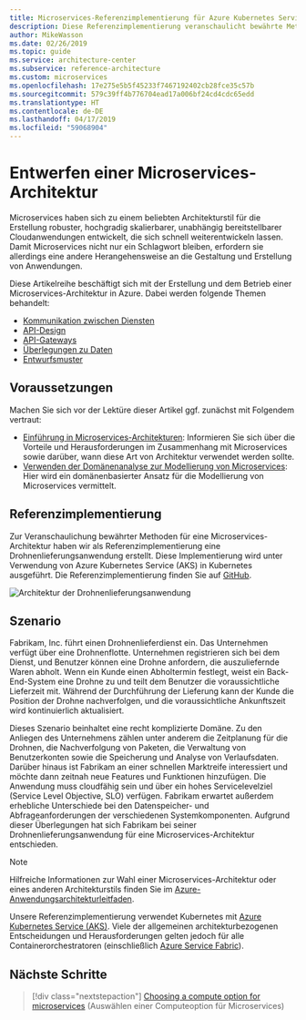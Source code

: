 ```yaml
---
title: Microservices-Referenzimplementierung für Azure Kubernetes Service
description: Diese Referenzimplementierung veranschaulicht bewährte Methoden für eine Microservices-Architektur.
author: MikeWasson
ms.date: 02/26/2019
ms.topic: guide
ms.service: architecture-center
ms.subservice: reference-architecture
ms.custom: microservices
ms.openlocfilehash: 17e275e5b5f45233f7467192402cb28fce35c57b
ms.sourcegitcommit: 579c39ff4b776704ead17a006bf24cd4cdc65edd
ms.translationtype: HT
ms.contentlocale: de-DE
ms.lasthandoff: 04/17/2019
ms.locfileid: "59068904"
---
```

# <a name="designing-a-microservices-architecture"></a>Entwerfen einer Microservices-Architektur

Microservices haben sich zu einem beliebten Architekturstil für die Erstellung robuster, hochgradig skalierbarer, unabhängig bereitstellbarer Cloudanwendungen entwickelt, die sich schnell weiterentwickeln lassen. Damit Microservices nicht nur ein Schlagwort bleiben, erfordern sie allerdings eine andere Herangehensweise an die Gestaltung und Erstellung von Anwendungen.

Diese Artikelreihe beschäftigt sich mit der Erstellung und dem Betrieb einer Microservices-Architektur in Azure. Dabei werden folgende Themen behandelt:

- [Kommunikation zwischen Diensten](./interservice-communication.md)
- [API-Design](./api-design.md)
- [API-Gateways](./gateway.md)
- [Überlegungen zu Daten](./data-considerations.md)
- [Entwurfsmuster](./patterns.md)

## <a name="prerequisites"></a>Voraussetzungen

Machen Sie sich vor der Lektüre dieser Artikel ggf. zunächst mit Folgendem vertraut:

- [Einführung in Microservices-Architekturen](../introduction.md): Informieren Sie sich über die Vorteile und Herausforderungen im Zusammenhang mit Microservices sowie darüber, wann diese Art von Architektur verwendet werden sollte.
- [Verwenden der Domänenanalyse zur Modellierung von Microservices](../model/domain-analysis.md): Hier wird ein domänenbasierter Ansatz für die Modellierung von Microservices vermittelt.

## <a name="reference-implementation"></a>Referenzimplementierung

Zur Veranschaulichung bewährter Methoden für eine Microservices-Architektur haben wir als Referenzimplementierung eine Drohnenlieferungsanwendung erstellt. Diese Implementierung wird unter Verwendung von Azure Kubernetes Service (AKS) in Kubernetes ausgeführt. Die Referenzimplementierung finden Sie auf [GitHub][drone-ri].

![Architektur der Drohnenlieferungsanwendung](../images/drone-delivery.png)

## <a name="scenario"></a>Szenario

Fabrikam, Inc. führt einen Drohnenlieferdienst ein. Das Unternehmen verfügt über eine Drohnenflotte. Unternehmen registrieren sich bei dem Dienst, und Benutzer können eine Drohne anfordern, die auszuliefernde Waren abholt. Wenn ein Kunde einen Abholtermin festlegt, weist ein Back-End-System eine Drohne zu und teilt dem Benutzer die voraussichtliche Lieferzeit mit. Während der Durchführung der Lieferung kann der Kunde die Position der Drohne nachverfolgen, und die voraussichtliche Ankunftszeit wird kontinuierlich aktualisiert.

Dieses Szenario beinhaltet eine recht komplizierte Domäne. Zu den Anliegen des Unternehmens zählen unter anderem die Zeitplanung für die Drohnen, die Nachverfolgung von Paketen, die Verwaltung von Benutzerkonten sowie die Speicherung und Analyse von Verlaufsdaten. Darüber hinaus ist Fabrikam an einer schnellen Marktreife interessiert und möchte dann zeitnah neue Features und Funktionen hinzufügen. Die Anwendung muss cloudfähig sein und über ein hohes Servicelevelziel (Service Level Objective, SLO) verfügen. Fabrikam erwartet außerdem erhebliche Unterschiede bei den Datenspeicher- und Abfrageanforderungen der verschiedenen Systemkomponenten. Aufgrund dieser Überlegungen hat sich Fabrikam bei seiner Drohnenlieferungsanwendung für eine Microservices-Architektur entschieden.

> [!NOTE]
> Hilfreiche Informationen zur Wahl einer Microservices-Architektur oder eines anderen Architekturstils finden Sie im [Azure-Anwendungsarchitekturleitfaden](../../guide/index.md).

Unsere Referenzimplementierung verwendet Kubernetes mit [Azure Kubernetes Service (AKS)](/azure/aks/). Viele der allgemeinen architekturbezogenen Entscheidungen und Herausforderungen gelten jedoch für alle Containerorchestratoren (einschließlich [Azure Service Fabric](/azure/service-fabric/)).

<!-- links -->

[drone-ri]: https://github.com/mspnp/microservices-reference-implementation/tree/v0.1.0-orig

## <a name="next-steps"></a>Nächste Schritte

> [!div class="nextstepaction"]
> [Choosing a compute option for microservices](./compute-options.md) (Auswählen einer Computeoption für Microservices)